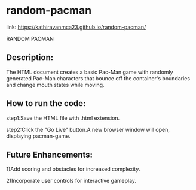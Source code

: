 # random-pacman

link: https://kathiravanmca23.github.io/random-pacman/


RANDOM PACMAN

## Description:

The HTML document creates a basic Pac-Man game with randomly generated Pac-Man characters that bounce off the container's boundaries and change mouth states while moving.

## How to run the code:

step1:Save the HTML file with .html extension.

step2:Click the "Go Live" button.A new browser window will open, displaying pacman-game.

## Future Enhancements:

1)Add scoring and obstacles for increased complexity.

2)Incorporate user controls for interactive gameplay.
